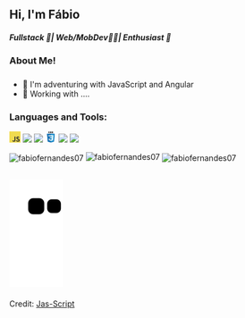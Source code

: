 ## Hi, I'm Fábio

##### Fullstack 🔋| Web/MobDev🏿🤳| Enthusiast 👾

### About Me!

##### 
* 🤖 I'm adventuring with JavaScript and Angular
* 🚀 Working with ....
##### 


### Languages and Tools:

<code><img height="20" src="https://raw.githubusercontent.com/github/explore/80688e429a7d4ef2fca1e82350fe8e3517d3494d/topics/javascript/javascript.png"></code>
<code><img height="20" src="https://upload.wikimedia.org/wikipedia/commons/thumb/c/cf/Angular_full_color_logo.svg/512px-Angular_full_color_logo.svg.png"></code>
<code><img height="20" src="https://image.flaticon.com/icons/png/512/919/919827.png"></code>
<code><img height="20" src="https://raw.githubusercontent.com/github/explore/6c6508f34230f0ac0d49e847a326429eefbfc030/topics/css/css.png"></code>
<code><img height="20" src="https://img.olhardigital.com.br/wp-content/uploads/2015/05/20150520181625.jpg"></code>
<code><img height="20" src="https://gilsonpaulo.com.br/media/nodew.jpg"></code>

<img align="center" width=500 src="https://github-readme-stats.vercel.app/api/top-langs/?username=fabiofernandes07&count_private=true&theme=radical" alt="fabiofernandes07" >

<img src="https://github-readme-stats.vercel.app/api?username=fabiofernandes07&show_icons=true&hide_border=true&count_private=true&theme=shades-of-purple&icon_color=fad000" alt="fabiofernandes07">
<img align="center" src="https://github-readme-streak-stats.herokuapp.com/?user=fabiofernandes07&count_private=true&theme=radical" alt="fabiofernandes07">

![Snake animation](https://github.com/rafaballerini/rafaballerini/blob/output/github-contribution-grid-snake.svg)
----
Credit: [Jas-Script](https://github.com/Jas-Script)

